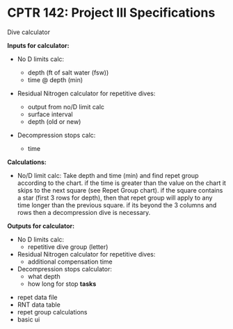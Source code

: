 # CPTR 142: Project III Specifications

Dive calculator

**Inputs for calculator:**
 - No D limits calc:
	- depth (ft of salt water (fsw))
	- time @ depth (min)

 - Residual Nitrogen calculator for repetitive dives:
	- output from no/D limit calc 
	- surface interval 
	* depth (old or new)

 - Decompression stops calc:
	* time 


	
**Calculations:**
 * No/D limit calc:
	Take depth and time (min) and find repet group according to the chart. if the time is greater than the value on the chart it skips to the next square (see Repet Group chart).
	if the square contains a star (first 3 rows for depth), then that repet group will apply to any time longer than the previous square. if its beyond the 3 columns and rows then a 	  decompression dive
	is necessary.
	
**Outputs for calculator:**
 * No D limits calc:
	* repetitive dive group (letter)
 * Residual Nitrogen calculator for repetitive dives:
	* additional compensation time
 * Decompression stops calculator:
	* what depth
	* how long for stop
**tasks**
- repet data file
- RNT data table
- repet group calculations 
- basic ui

